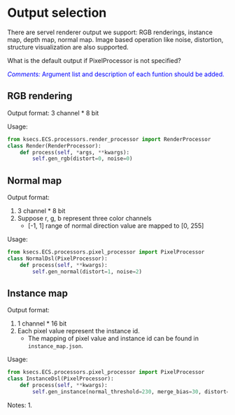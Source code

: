 # Output selection
There are servel renderer output we support: RGB renderings, instance map, depth map, normal map. Image based operation like noise, distortion, structure visualization are also supported.

What is the default output if PixelProcessor is not specified? 

<span style="color:blue">*Comments:* Argument list and description of each funtion should be added.</span>

## RGB rendering

Output format:
3 channel * 8 bit

Usage:

```python
from ksecs.ECS.processors.render_processor import RenderProcessor
class Render(RenderProcessor):
    def process(self, *args, **kwargs):
        self.gen_rgb(distort=0, noise=0)
```

## Normal map

Output format:
1. 3 channel * 8 bit
2. Suppose r, g, b represent three color channels
   * [-1, 1] range of normal direction value are mapped to [0, 255]


Usage:

```python
from ksecs.ECS.processors.pixel_processor import PixelProcessor
class NormalDsl(PixelProcessor):
    def process(self, **kwargs):
        self.gen_normal(distort=1, noise=2)
```


## Instance map

Output format:
1. 1 channel * 16 bit
2. Each pixel value represent the instance id.
    * The mapping of pixel value and instance id can be found in `instance_map.json`.

Usage:
```python
from ksecs.ECS.processors.pixel_processor import PixelProcessor
class InstanceDsl(PixelProcessor):
    def process(self, **kwargs):
        self.gen_instance(normal_threshold=230, merge_bias=30, distort=0, noise=0)
```

Notes:
1. 